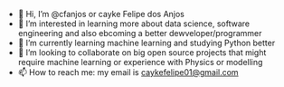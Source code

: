 - 👋 Hi, I’m @cfanjos or cayke Felipe dos Anjos
- 👀 I’m interested in learning more about data science, software engineering and also ebcoming a better dewveloper/programmer
- 🌱 I’m currently learning machine learning and studying Python better
- 💞️ I’m looking to collaborate on big open source projects that might require machine learning or experience with Physics or modelling
- 📫 How to reach me: my email is caykefelipe01@gmail.com

<!---
cfanjos/cfanjos is a ✨ special ✨ repository because its `README.md` (this file) appears on your GitHub profile.
You can click the Preview link to take a look at your changes.
--->
